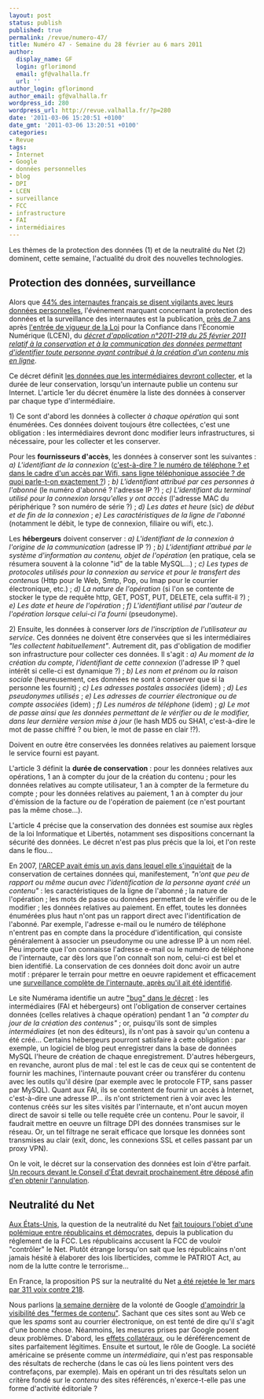 ```yaml
---
layout: post
status: publish
published: true
permalink: /revue/numero-47/
title: Numéro 47 - Semaine du 28 février au 6 mars 2011
author:
  display_name: GF
  login: gflorimond
  email: gf@valhalla.fr
  url: ''
author_login: gflorimond
author_email: gf@valhalla.fr
wordpress_id: 280
wordpress_url: http://revue.valhalla.fr/?p=280
date: '2011-03-06 15:20:51 +0100'
date_gmt: '2011-03-06 13:20:51 +0100'
categories:
- Revue
tags:
- Internet
- Google
- données personnelles
- blog
- DPI
- LCEN
- surveillance
- FCC
- infrastructure
- FAI
- intermédiaires
---
```

<p>Les thèmes de la protection des données (1) et de la neutralité du Net (2) dominent, cette semaine, l'actualité du droit des nouvelles technologies.</p>
<h2>Protection des données, surveillance</h2>
<p>Alors que <a href="http://www.zdnet.fr/actualites/e-reputation-44-des-internautes-francais-vigilants-avec-leurs-donnees-privees-39758728.htm">44% des internautes français se disent vigilants avec leurs données personnelles</a>, l'événement marquant concernant la protection des données et la surveillance des internautes est la publication, <a href="http://www.village-justice.com/articles/reflexion-decret-relatif,9727.html">près de 7 ans</a> après <a href="http://www.numerama.com/magazine/18191-la-lcen-a-enfin-son-decret-sur-les-donnees-a-conserver-par-les-hebergeurs.html">l'entrée de vigueur de la Loi</a> pour la Confiance dans l'Économie Numérique (LCEN), du <i><a href="http://www.legifrance.gouv.fr/affichTexte.do?cidTexte=JORFTEXT000023646013">décret d'application n°2011-219 du 25 février 2011 relatif à la conservation et à la communication des données permettant d'identifier toute personne ayant contribué à la création d'un contenu mis en ligne</a></i>.</p>
<p>Ce décret définit <a href="http://www.lemondeinformatique.fr/actualites/lire-un-decret-encadre-enfin-les-obligations-d-authentification-des-internautes-33036.html">les données que les intermédiaires devront collecter</a>, et la durée de leur conservation, lorsqu'un internaute publie un contenu sur Internet. L'article 1er du décret énumère la liste des données à conserver par chaque type d'intermédiaire.</p>
<p>1) Ce sont d'abord les données à collecter <i>à chaque opération</i> qui sont énumérées. Ces données doivent toujours être collectées, c'est une obligation : les intermédiaires devront donc modifier leurs infrastructures, si nécessaire, pour les collecter et les conserver.</p>
<p>Pour les <b>fournisseurs d'accès</b>, les données à conserver sont les suivantes : <i>a) L'identifiant de la connexion</i> (<a href="http://www.numerama.com/magazine/18207-decret-lcen-la-cnil-ignore-la-conservation-des-mots-de-passe.html">c'est-à-dire ? le numéro de téléphone ? et dans le cadre d'un accès par Wifi, sans ligne téléphonique associée ? de quoi parle-t-on exactement ?</a>) ; <i>b) L'identifiant attribué par ces personnes à l'abonné</i> (le numéro d'abonné ? l'adresse IP ?) ; <i>c) L'identifiant du terminal utilisé pour la connexion lorsqu'elles y ont accès</i> (l'adresse MAC du périphérique ? son numéro de série ?) ; <i>d) Les dates et heure</i> (sic) <i>de début et de fin de la connexion</i> ; <i>e) Les caractéristiques de la ligne de l'abonné</i> (notamment le débit, le type de connexion, filiaire ou wifi, etc.).</p>
<p>Les <b>hébergeurs</b> doivent conserver : <i>a) L'identifiant de la connexion à l'origine de la communication</i> (adresse IP ?) ; <i>b) L'identifiant attribué par le système d'information au contenu, objet de l'opération</i> (en pratique, cela se résumera souvent à la colonne "id" de la table MySQL...) ; <i>c) Les types de protocoles utilisés pour la connexion au service et pour le transfert des contenus</i> (Http pour le Web, Smtp, Pop, ou Imap pour le courrier électronique, etc.) ; <i>d) La nature de l'opération</i> (si l'on se contente de stocker le type de requête http, GET, POST, PUT, DELETE, cela suffit-il ?) ; <i>e) Les date et heure de l'opération</i> ; <i>f) L'identifiant utilisé par l'auteur de l'opération lorsque celui-ci l'a fourni</i> (pseudonyme).</p>
<p>2) Ensuite, les données à conserver <i>lors de l'inscription de l'utilisateur au service</i>. Ces données ne doivent être conservées que si les intermédiaires <i>"les collectent habituellement"</i>. Autrement dit, pas d'obligation de modifier son infrastructure pour collecter ces données. Il s'agit : <i>a) Au moment de la création du compte, l'identifiant de cette connexion</i> (l'adresse IP ? quel intérêt si celle-ci est dynamique ?) ; <i>b) Les nom et prénom ou la raison sociale</i> (heureusement, ces données ne sont à conserver que si la personne les fournit) ; <i>c) Les adresses postales associées</i> (idem) ; <i>d) Les pseudonymes utilisés</i> ; <i>e) Les adresses de courrier électronique ou de compte associées</i> (idem) ; <i>f) Les numéros de téléphone</i> (idem) ; <i>g) Le mot de passe ainsi que les données permettant de le vérifier ou de le modifier, dans leur dernière version mise à jour</i> (le hash MD5 ou SHA1, c'est-à-dire le mot de passe chiffré ? ou bien, le mot de passe en clair !?). </p>
<p>Doivent en outre être conservées les données relatives au paiement lorsque le service fourni est payant.</p>
<p>L'article 3 définit la <b>durée de conservation</b> : pour les données relatives aux opérations, 1 an à compter du jour de la création du contenu ; pour les données relatives au compte utilisateur, 1 an à compter de la fermeture du compte ; pour les données relatives au paiement, 1 an à compter du jour d'émission de la facture <i>ou</i> de l'opération de paiement (ce n'est pourtant pas la même chose...).</p>
<p>L'article 4 précise que la conservation des données est soumise aux règles de la loi Informatique et Libertés, notamment ses dispositions concernant la sécurité des données. Le décret n'est pas plus précis que la loi, et l'on reste dans le flou...</p>
<p>En 2007, <a href="http://www.pcinpact.com/actu/news/62243-conservation-donnees-decret-big-brother.htm">l'ARCEP avait émis un avis dans lequel elle s'inquiétait</a> de la conservation de certaines données qui, manifestement, <i>"n'ont que peu de rapport ou même aucun avec l'identification de la personne ayant créé un contenu"</i> : les caractéristiques de la ligne de l'abonné ; la nature de l'opération ; les mots de passe ou données permettant de le vérifier ou de le modifier ; les données relatives au paiement. En effet, toutes les données énumérées plus haut n'ont pas un rapport direct avec l'identification de l'abonné. Par exemple, l'adresse e-mail ou le numéro de téléphone n'entrent pas en compte dans la procédure d'identification, qui consiste généralement à associer un pseudonyme ou une adresse IP à un nom réel. Peu importe que l'on connaisse l'adresse e-mail ou le numéro de téléphone de l'internaute, car dès lors que l'on connaît son nom, celui-ci est bel et bien identifié. La conservation de ces données doit donc avoir un autre motif : préparer le terrain pour mettre en oeuvre rapidement et efficacement une <a href="http://www.numerama.com/magazine/18192-les-mots-de-passe-pourront-etre-connus-des-services-anti-terroristes.html">surveillance complète de l'internaute, après qu'il ait été identifié</a>.</p>
<p>Le site Numérama identifie un autre <a href="http://www.numerama.com/magazine/18194-un-bug-dans-le-decret-lcen-sur-la-conservation-des-donnees.html">"bug" dans le décret</a> : les intermédiaires (FAI et hébergeurs) ont l'obligation de conserver certaines données (celles relatives à chaque opération) pendant 1 an <i>"à compter du jour de la création des contenus"</i> ; or, puisqu'ils sont de simples <i>intermédiaires</i> (et non des éditeurs), ils n'ont pas à savoir qu'un contenu a été créé... Certains hébergeurs pourront satisfaire à cette obligation : par exemple, un logiciel de blog peut enregistrer dans la base de données MySQL l'heure de création de chaque enregistrement. D'autres hébergeurs, en revanche, auront plus de mal : tel est le cas de ceux qui se contentent de fournir les machines, l'internaute pouvant créer ou transférer du contenu avec les outils qu'il désire (par exemple avec le protocole FTP, sans passer par MySQL). Quant aux FAI, ils se contentent de fournir un accès à Internet, c'est-à-dire une adresse IP... ils n'ont strictement rien à voir avec les contenus créés sur les sites visités par l'internaute, et n'ont aucun moyen direct de savoir si telle ou telle requête crée un contenu. Pour le savoir, il faudrait mettre en oeuvre un filtrage DPI des données transmises sur le réseau. Or, un tel filtrage ne serait efficace que lorsque les données sont transmises au clair (exit, donc, les connexions SSL et celles passant par un proxy VPN).</p>
<p>On le voit, le décret sur la conservation des données est loin d'être parfait. <a href="http://www.numerama.com/magazine/18203-le-decret-lcen-devrait-etre-attaque-devant-le-conseil-d-etat.html">Un recours devant le Conseil d'État devrait prochainement être déposé afin d'en obtenir l'annulation</a>.</p>
<h2>Neutralité du Net</h2>
<p><a href="http://www.zdnet.fr/actualites/la-regulation-de-la-neutralite-du-net-menacee-aux-etats-unis-39758659.htm">Aux États-Unis</a>, la question de la neutralité du Net <a href="http://arstechnica.com/tech-policy/news/2011/02/republicans-no-compromise-possible-on-net-neutrality.ars">fait toujours l'objet d'une polémique entre républicains et démocrates</a>, depuis la publication du réglement de la FCC. Les républicains accusent la FCC de vouloir "contrôler" le Net. Plutôt étrange lorsqu'on sait que les républicains n'ont jamais hésité à élaborer des lois liberticides, comme le PATRIOT Act, au nom de la lutte contre le terrorisme...</p>
<p>En France, la proposition PS sur la neutralité du Net <a href="http://www.numerama.com/magazine/18093-neutralite-du-net-la-proposition-du-ps-est-rejetee.html">a été rejetée le 1er mars par 311 voix contre 218</a>.</p>
<p>Nous parlions <a href="http://revue.valhalla.fr/numeros/46/">la semaine dernière</a> de la volonté de Google <a href="http://www.silicon.fr/referencement-google-la-chasse-aux-«mauvais-sites»-est-ouverte-46362.html">d'amoindrir la visibilité des "fermes de contenu"</a>. Sachant que ces sites sont au Web ce que les <i>spams</i> sont au courrier électronique, on est tenté de dire qu'il s'agit d'une bonne chose. Néanmoins, les mesures prises par Google posent deux problèmes. D'abord, les <a href="http://www.zdnet.fr/actualites/de-bons-sites-web-victimes-du-nouvel-algorithme-de-google-39758703.htm">effets collatéraux</a>, ou le déréférencement de sites parfaitement légitimes. Ensuite et surtout, le rôle de Google. La société américaine se présente comme un <i>intermédiaire</i>, qui n'est pas responsable des résultats de recherche (dans le cas où les liens pointent vers des contrefaçons, par exemple). Mais en opérant un tri des résultats selon un critère fondé sur le <i>contenu</i> des sites référencés, n'exerce-t-elle pas une forme d'activité éditoriale ?</p>
